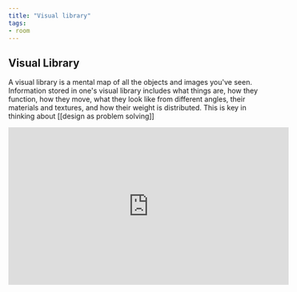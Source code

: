 ```yaml
---
title: "Visual library"
tags: 
- room
---
```


## Visual Library

A visual library is a mental map of all the objects and images you've seen. Information stored in one's visual library includes what things are, how they function, how they move, what they look like from different angles, their materials and textures, and how their weight is distributed. This is key in thinking about [[design as problem solving]]

<iframe width="560" height="315" src="https://www.youtube.com/embed/dnflBERf2zM" title="YouTube video player" frameborder="0" allow="accelerometer; autoplay; clipboard-write; encrypted-media; gyroscope; picture-in-picture" allowfullscreen></iframe>
